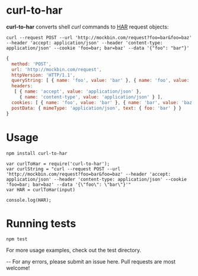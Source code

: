 # curl-to-har


**curl-to-har** converts shell *curl* commands to [HAR](http://www.softwareishard.com/blog/har-12-spec/#request) request objects:

``` curl
curl --request POST --url 'http://mockbin.com/request?foo=bar&foo=baz' --header 'accept: application/json' --header 'content-type: application/json' --cookie 'foo=bar; bar=baz' --data '{"foo": "bar"}'

```


``` js
{ 
  method: 'POST',
  url: 'http://mockbin.com/request',
  httpVersion: 'HTTP/1.1',
  queryString: [ { name: 'foo', value: 'bar' }, { name: 'foo', value: 'baz' } ],
  headers: 
   [ { name: 'accept', value: 'application/json' },
     { name: 'content-type', value: 'application/json' } ],
  cookies: [ { name: 'foo', value: 'bar' }, { name: 'bar', value: 'baz' } ],
  postData: { mimeType: 'application/json', text: { foo: 'bar' } } 
}
```

# Usage

```
npm install curl-to-har
```

```
var curlToHar = require('curl-to-har');
var curlString = "curl --request POST --url 'http://mockbin.com/request?foo=bar&foo=baz' --header 'accept: application/json' --header 'content-type: application/json' --cookie 'foo=bar; bar=baz' --data '{\"foo\": \"bar\"}'"
var HAR = curlToHar(input)

console.log(HAR);

```

# Running tests

```
npm test
```

For more usage examples, check out the test directory.

--
For any errors, please submit an issue here. Pull requests are most welcome!
